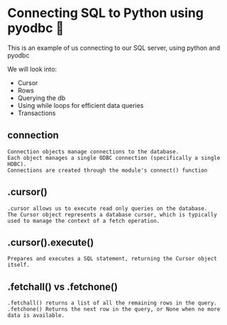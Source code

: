 # Connecting SQL to Python using pyodbc :bread:

This is an example of us connecting to our SQL server, using python and pyodbc

We will look into:
- Cursor
- Rows
- Querying the db
- Using while loops for efficient data queries
- Transactions

## connection
    Connection objects manage connections to the database. 
    Each object manages a single ODBC connection (specifically a single HDBC).
    Connections are created through the module's connect() function

## .cursor()
    .cursor allows us to execute read only queries on the database.
    The Cursor object represents a database cursor, which is typically used to manage the context of a fetch operation.

## .cursor().execute()
    Prepares and executes a SQL statement, returning the Cursor object itself. 

## .fetchall() vs .fetchone()
    .fetchall() returns a list of all the remaining rows in the query.
    .fetchone() Returns the next row in the query, or None when no more data is available.
 
